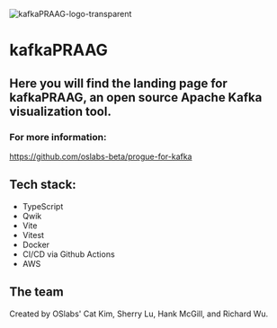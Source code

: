 ![kafkaPRAAG-logo-transparent](https://github.com/oslabs-beta/progue-website/assets/97624308/4c5f6488-44bc-437a-92df-cc4649bf5217)

# kafkaPRAAG

## Here you will find the landing page for kafkaPRAAG, an open source Apache Kafka visualization tool.

### For more information:
https://github.com/oslabs-beta/progue-for-kafka

## Tech stack:
- TypeScript
- Qwik
- Vite
- Vitest
- Docker
- CI/CD via Github Actions
- AWS

## The team

Created by OSlabs' Cat Kim, Sherry Lu, Hank McGill, and Richard Wu.
